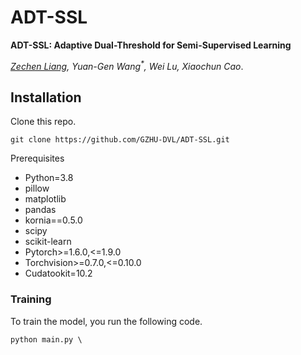 # ADT-SSL

**ADT-SSL: Adaptive Dual-Threshold for Semi-Supervised Learning**

*<a href="mailto:liangzechen@e.gzhu.edu.cn">Zechen Liang</a>, Yuan-Gen Wang<sup>\*</sup>, Wei Lu, Xiaochun Cao*.

## Installation

Clone this repo.

```
git clone https://github.com/GZHU-DVL/ADT-SSL.git
```

Prerequisites

- Python=3.8
- pillow
- matplotlib
- pandas
- kornia==0.5.0
- scipy
- scikit-learn
- Pytorch>=1.6.0,<=1.9.0
- Torchvision>=0.7.0,<=0.10.0
- Cudatookit=10.2

### Training

To train the model, you run the following code.

```
python main.py \
```
